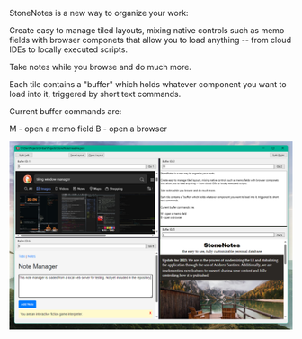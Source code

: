 StoneNotes is a new way to organize your work:

Create easy to manage tiled layouts, mixing native controls such as memo fields with browser componets
that allow you to load anything -- from cloud IDEs to locally executed scripts.

Take notes while you browse and do much more.

Each tile contains a "buffer" which holds whatever component you want to load into it, triggered by short
text commands.

Current buffer commands are:

M - open a memo field
B - open a browser

<img src="screenshot.png"/>
